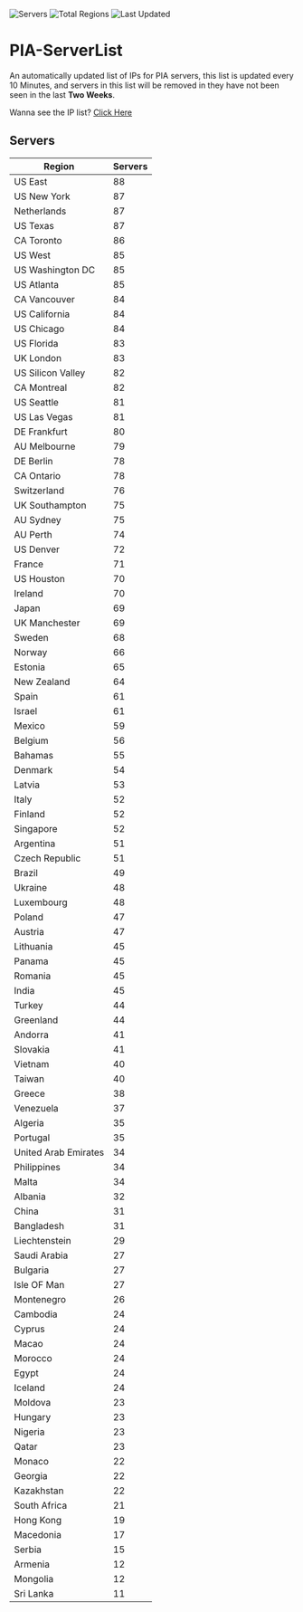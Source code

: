 ![Servers](https://img.shields.io/badge/Servers-4,945-darkgreen)
![Total Regions](https://img.shields.io/badge/Total_Regions-97-darkgreen)
![Last Updated](https://img.shields.io/badge/Last_Updated-December_12_2024_17:00_EST-darkgreen)

# PIA-ServerList
An automatically updated list of IPs for PIA servers, this list is updated every 10 Minutes, and servers in this list will be removed in they have not been seen in the last **Two Weeks**.

Wanna see the IP list? [Click Here](./servers.json)

## Servers
| Region               | Servers |
|----------------------|---------|
| US East | 88 |
| US New York | 87 |
| Netherlands | 87 |
| US Texas | 87 |
| CA Toronto | 86 |
| US West | 85 |
| US Washington DC | 85 |
| US Atlanta | 85 |
| CA Vancouver | 84 |
| US California | 84 |
| US Chicago | 84 |
| US Florida | 83 |
| UK London | 83 |
| US Silicon Valley | 82 |
| CA Montreal | 82 |
| US Seattle | 81 |
| US Las Vegas | 81 |
| DE Frankfurt | 80 |
| AU Melbourne | 79 |
| DE Berlin | 78 |
| CA Ontario | 78 |
| Switzerland | 76 |
| UK Southampton | 75 |
| AU Sydney | 75 |
| AU Perth | 74 |
| US Denver | 72 |
| France | 71 |
| US Houston | 70 |
| Ireland | 70 |
| Japan | 69 |
| UK Manchester | 69 |
| Sweden | 68 |
| Norway | 66 |
| Estonia | 65 |
| New Zealand | 64 |
| Spain | 61 |
| Israel | 61 |
| Mexico | 59 |
| Belgium | 56 |
| Bahamas | 55 |
| Denmark | 54 |
| Latvia | 53 |
| Italy | 52 |
| Finland | 52 |
| Singapore | 52 |
| Argentina | 51 |
| Czech Republic | 51 |
| Brazil | 49 |
| Ukraine | 48 |
| Luxembourg | 48 |
| Poland | 47 |
| Austria | 47 |
| Lithuania | 45 |
| Panama | 45 |
| Romania | 45 |
| India | 45 |
| Turkey | 44 |
| Greenland | 44 |
| Andorra | 41 |
| Slovakia | 41 |
| Vietnam | 40 |
| Taiwan | 40 |
| Greece | 38 |
| Venezuela | 37 |
| Algeria | 35 |
| Portugal | 35 |
| United Arab Emirates | 34 |
| Philippines | 34 |
| Malta | 34 |
| Albania | 32 |
| China | 31 |
| Bangladesh | 31 |
| Liechtenstein | 29 |
| Saudi Arabia | 27 |
| Bulgaria | 27 |
| Isle OF Man | 27 |
| Montenegro | 26 |
| Cambodia | 24 |
| Cyprus | 24 |
| Macao | 24 |
| Morocco | 24 |
| Egypt | 24 |
| Iceland | 24 |
| Moldova | 23 |
| Hungary | 23 |
| Nigeria | 23 |
| Qatar | 23 |
| Monaco | 22 |
| Georgia | 22 |
| Kazakhstan | 22 |
| South Africa | 21 |
| Hong Kong | 19 |
| Macedonia | 17 |
| Serbia | 15 |
| Armenia | 12 |
| Mongolia | 12 |
| Sri Lanka | 11 |